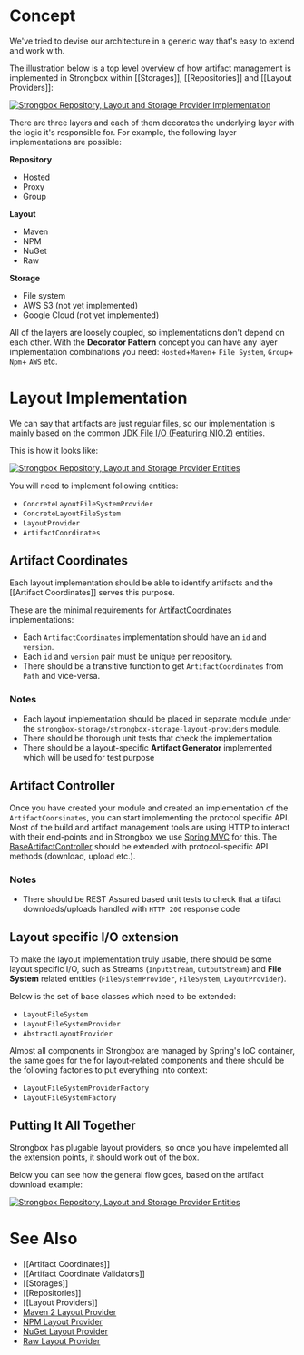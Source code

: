 # Concept

We've tried to devise our architecture in a generic way that's easy to extend and work with.

The illustration below is a top level overview of how artifact management is implemented in Strongbox within  [[Storages]], [[Repositories]] and [[Layout Providers]]:

[![Strongbox Repository, Layout and Storage Provider Implementation](https://github.com/strongbox/strongbox/wiki/resources/images/layout/Strongbox%20Repository%20Layout%20-%20Concept.png)](https://github.com/strongbox/strongbox/wiki/resources/images/layout/Strongbox%20Repository%20Layout%20-%20Concept.png)

There are three layers and each of them decorates the underlying layer with the logic it's responsible for. For example, the following layer implementations are possible:

**Repository**
* Hosted
* Proxy
* Group

**Layout**
* Maven
* NPM
* NuGet
* Raw

**Storage**
* File system
* AWS S3 (not yet implemented)
* Google Cloud (not yet implemented)

All of the layers are loosely coupled, so implementations don't depend on each other. With the **Decorator Pattern** concept you can have any layer implementation combinations you need: `Hosted`+`Maven`+ `File System`, `Group`+ `Npm`+ `AWS` etc. 

# Layout Implementation

We can say that artifacts are just regular files, so our implementation is mainly based on the common [JDK File I/O (Featuring NIO.2)](https://docs.oracle.com/javase/tutorial/essential/io/fileio.html) entities. 

This is how it looks like:

[![Strongbox Repository, Layout and Storage Provider Entities](https://github.com/strongbox/strongbox/wiki/resources/images/layout/Strongbox%20Repository%20Layout%20-%20Classes.png)](https://github.com/strongbox/strongbox/wiki/resources/images/layout/Strongbox%20Repository%20Layout%20-%20Classes.png)

You will need to implement following entities:
- `ConcreteLayoutFileSystemProvider`
- `ConcreteLayoutFileSystem`
- `LayoutProvider`
- `ArtifactCoordinates`

## Artifact Coordinates

Each layout implementation should be able to identify artifacts and the [[Artifact Coordinates]] serves this purpose.

These are the minimal requirements for [ArtifactCoordinates](https://github.com/strongbox/strongbox/blob/master/strongbox-commons/src/main/java/org/carlspring/strongbox/artifact/coordinates/ArtifactCoordinates.java) implementations: 
- Each `ArtifactCoordinates` implementation should have an `id` and `version`.
- Each `id` and `version` pair must be unique per repository.
- There should be a transitive function to get `ArtifactCoordinates` from `Path` and vice-versa.

### Notes
* Each layout implementation should be placed in separate module under the `strongbox-storage/strongbox-storage-layout-providers` module.
* There should be thorough unit tests that check the implementation
* There should be a layout-specific **Artifact Generator** implemented which will be used for test purpose

## Artifact Controller

Once you have created your module and created an implementation of the `ArtifactCoorsinates`, you can start implementing the protocol specific API.
Most of the build and artifact management tools are using HTTP to interact with their end-points and in Strongbox we use [Spring MVC](https://docs.spring.io/spring/docs/current/spring-framework-reference/web.html) for this. The [BaseArtifactController](https://github.com/strongbox/strongbox/blob/master/strongbox-web-core/src/main/java/org/carlspring/strongbox/controllers/BaseArtifactController.java) should be extended with protocol-specific API methods (download, upload etc.).

### Notes
* There should be REST Assured based unit tests to check that artifact downloads/uploads handled with `HTTP 200` response code


## Layout specific I/O extension
To make the layout implementation truly usable, there should be some layout specific I/O, such as Streams (`InputStream`, `OutputStream`) and **File System** related entities (`FileSystemProvider`, `FileSystem`, `LayoutProvider`).

Below is the set of base classes which need to be extended:
- `LayoutFileSystem`
- `LayoutFileSystemProvider`
- `AbstractLayoutProvider`

Almost all components in Strongbox are managed by Spring's IoC container, the same goes for the for layout-related components and there should be the following factories to put everything into context:
- `LayoutFileSystemProviderFactory`
- `LayoutFileSystemFactory`

## Putting It All Together

Strongbox has plugable layout providers, so once you have impelemted all the extension points, it should work out of the box.

Below you can see how the general flow goes, based on the artifact download example:

[![Strongbox Repository, Layout and Storage Provider Entities](https://github.com/strongbox/strongbox/wiki/resources/images/layout/Strongbox%20Repository%20Layout%20-%20Flow.png)](https://github.com/strongbox/strongbox/wiki/resources/images/layout/Strongbox%20Repository%20Layout%20-%20Flow.png)

# See Also

* [[Artifact Coordinates]]
* [[Artifact Coordinate Validators]]
* [[Storages]]
* [[Repositories]]
* [[Layout Providers]]
* [Maven 2 Layout Provider](https://github.com/strongbox/strongbox/wiki/Maven-2-Layout-Provider)
* [NPM Layout Provider](https://github.com/strongbox/strongbox/wiki/NPM-Layout-Provider)
* [NuGet Layout Provider](https://github.com/strongbox/strongbox/wiki/NuGet-Layout-Provider)
* [Raw Layout Provider](https://github.com/strongbox/strongbox/wiki/Raw-Layout-Provider)